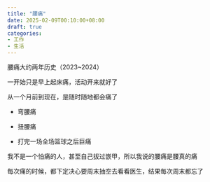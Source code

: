 ```yaml
---
title: "腰痛"
date: 2025-02-09T00:10:00+08:00
draft: true
categories: 
- 工作
- 生活
---
```


腰痛大约两年历史（2023~2024）

一开始只是早上起床痛，活动开来就好了

从一个月前到现在，是随时随地都会痛了

- 弯腰痛

- 扭腰痛

- 打完一场全场篮球之后巨痛

我不是一个怕痛的人，甚至自己拔过嵌甲，所以我说的腰痛是腰真的痛

每次痛的时候，都下定决心要周末抽空去看看医生，结果每次周末都忘了
